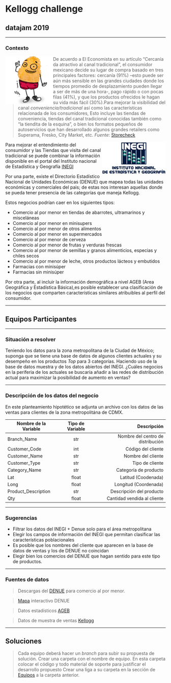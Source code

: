 # Kellogg  challenge
## datajam 2019 
---

### Contexto 

<img align="left" width="150" height="150" src="images/cerealdo.png">   

>De acuerdo a El Economista en su artículo “Cercanía da atractivo al canal tradicional”, el consumidor mexicano decide su lugar de compra basado en tres principales factores: cercanía (91%) –esto puede ser aún más sensible en las grandes ciudades donde los tiempos promedio de desplazamiento pueden llegar a ser de más de una hora-, pago rápido o con pocas filas (41%), y que los productos ofrecidos le hagan su vida más fácil (30%).Para mejorar la visibilidad del canal _conveniencia/tradicional_ así como las características relacionada de los consumidores,
>Esto incluye las tiendas de conveniencia, tiendas del canal tradicional  conocidas también como “la tiendita de la esquina”, o bien los formatos pequeños  de autoservicios que han desarrollado algunos grandes retailers como Superama, Fresko, City Market, etc.
>_Fuente_: [Storecheck](https://blog.storecheck.com.mx/importancia-del-canal-tradicional-en-retail)


<img align="right" width="200" height="100" src="images/Logo-INEGI.png">  

Para mejorar el entendimiento del consumidor y las Tiendas que visita del canal tradicional se puede combinar la información disponible en el portal del Instituto nacional de Estadística y Geografía [INEGI](https://www.inegi.org.mx/)

Por una parte, existe el  Directorio Estadístico Nacional de Unidades Económicas (DENUE) que mapea todas las unidades económicas y comerciales del pais; de estas nos interesan aquellas donde se pueda tener presencia de las categorías que maneja Kellogg.

Estos negocios podrían caer en los siguientes tipos:

+ Comercio al por menor en tiendas de abarrotes, ultramarinos y misceláneas
+ Comercio al por menor en minisupers
+ Comercio al por menor de otros alimentos
+ Comercio al por menor en supermercados
+ Comercio al por menor de cerveza
+ Comercio al por menor de frutas y verduras frescas
+ Comercio al por menor de semillas y granos alimenticios, especias y chiles secos
+ Comercio al por menor de leche, otros productos lácteos y embutidos
+ Farmacias con minisúper
+ Farmacias sin minisúper



Por otra parte, al incluir la información demográfica a nivel AGEB (Area Geográfica y Estadística Básica),es posible establecer una clasificación de los negocios que comparten características similares atribuibles al perfil del consumidor.




---
## Equipos Participantes


--- 

### Situación a resolver

Teniendo los datos para la zona metropolitana de la Ciudad de México; suponga que se tiene una base de datos de algunos clientes actuales y su desempeño en los productos _Top_ para 3 categorías.
Haciendo uso de la base de datos muestra y de los datos abiertos del INEGI. ¿Cuáles negocios en la periferia de los actuales se buscaría añadir a las redes de distribución actual para maximizar la posibilidad de aumento en ventas?

---

### Descripción de los datos del negocio

En este planteamiento hipotético se adjunta un archivo con los datos de las ventas para clientes de la zona metropolitána de CDMX. 


| Nombre de la Variable		| Tipo de Variable	| Descripción						|
| ------------------------- |:-----------------:| ---------------------------------:|
| Branch_Name				| str				| Nombre del centro de distribución |
| Customer_Code				| int				| Código del cliente				|
| Customer_Name				| str				| Nombre del cliente				|
| Customer_Type				| str				| Tipo de cliente					|
| Category_Name				| str			    | Categoría de producto				|
| Lat						| float				| Latitud (Coodenada)				|
| Long						| float				| Longitud (Coordenada)				|
| Product_Description		| str				| Descripción del producto			|
| Qty						| float				| Cantidad vendida al cliente       |


----
### Sugerencias

+ Filtrar los datos del INEGI + Denue solo para el área metropolitana
+ Elegir los campos de información del INEGI que permitan clasificar las características poblacionales
+ Es posible que los nombres del cliente que aparecen en la base de datos de ventas y los de DENUE no coincidan
+ Elegir bien los comercios del DENUE que hagan sentido para este tipo de productos.


---
### Fuentes de datos

>Descargas del [DENUE](https://www.inegi.org.mx/app/descarga/) para comercio al por menor.

>[Mapa](https://www.inegi.org.mx/app/mapa/denue/) interactivo DENUE

>Datos estadísticos [AGEB](https://www.inegi.org.mx/app/tmp/scitel/default?ev=7)

>Datos de muestra de ventas [Kellogg](data/sales_sample.csv)



---

## Soluciones

> Cada equipo deberá hacer un _branch_ para subir su propuesta de solución.
> Crear una carpeta con el nombre de equipo.
> En esta carpeta colocar el código y todo material de soporte para justificar el desarrollo propuesto
> Crear una liga a su carpeta en la sección de [Equipos](#Equipos-Participantes) a la carpeta anterior.




